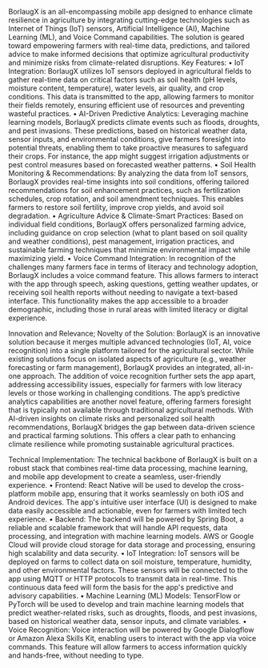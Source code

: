 BorlaugX is an all-encompassing mobile app designed to enhance climate resilience in agriculture by integrating cutting-edge technologies such as Internet of Things (IoT) sensors, Artificial Intelligence (AI), Machine Learning (ML), and Voice Command capabilities. The solution is geared toward empowering farmers with real-time data, predictions, and tailored advice to make informed decisions that optimize agricultural productivity and minimize risks from climate-related disruptions.
Key Features:
    • IoT Integration: BorlaugX utilizes IoT sensors deployed in agricultural fields to gather real-time data on critical factors such as soil health (pH levels, moisture content, temperature), water levels, air quality, and crop conditions. This data is transmitted to the app, allowing farmers to monitor their fields remotely, ensuring efficient use of resources and preventing wasteful practices.
    • AI-Driven Predictive Analytics: Leveraging machine learning models, BorlaugX predicts climate events such as floods, droughts, and pest invasions. These predictions, based on historical weather data, sensor inputs, and environmental conditions, give farmers foresight into potential threats, enabling them to take proactive measures to safeguard their crops. For instance, the app might suggest irrigation adjustments or pest control measures based on forecasted weather patterns.
    • Soil Health Monitoring & Recommendations: By analyzing the data from IoT sensors, BorlaugX provides real-time insights into soil conditions, offering tailored recommendations for soil enhancement practices, such as fertilization schedules, crop rotation, and soil amendment techniques. This enables farmers to restore soil fertility, improve crop yields, and avoid soil degradation.
    • Agriculture Advice & Climate-Smart Practices: Based on individual field conditions, BorlaugX offers personalized farming advice, including guidance on crop selection (what to plant based on soil quality and weather conditions), pest management, irrigation practices, and sustainable farming techniques that minimize environmental impact while maximizing yield.
    • Voice Command Integration: In recognition of the challenges many farmers face in terms of literacy and technology adoption, BorlaugX includes a voice command feature. This allows farmers to interact with the app through speech, asking questions, getting weather updates, or receiving soil health reports without needing to navigate a text-based interface. This functionality makes the app accessible to a broader demographic, including those in rural areas with limited literacy or digital experience.

Innovation and Relevance; Novelty of the Solution:
BorlaugX is an innovative solution because it merges multiple advanced technologies (IoT, AI, voice recognition) into a single platform tailored for the agricultural sector. While existing solutions focus on isolated aspects of agriculture (e.g., weather forecasting or farm management), BorlaugX provides an integrated, all-in-one approach. The addition of voice recognition further sets the app apart, addressing accessibility issues, especially for farmers with low literacy levels or those working in challenging conditions.
The app’s predictive analytics capabilities are another novel feature, offering farmers foresight that is typically not available through traditional agricultural methods. With AI-driven insights on climate risks and personalized soil health recommendations, BorlaugX bridges the gap between data-driven science and practical farming solutions. This offers a clear path to enhancing climate resilience while promoting sustainable agricultural practices.

Technical Implementation:
The technical backbone of BorlaugX is built on a robust stack that combines real-time data processing, machine learning, and mobile app development to create a seamless, user-friendly experience.
    • Frontend: React Native will be used to develop the cross-platform mobile app, ensuring that it works seamlessly on both iOS and Android devices. The app's intuitive user interface (UI) is designed to make data easily accessible and actionable, even for farmers with limited tech experience.
    • Backend: The backend will be powered by Spring Boot, a reliable and scalable framework that will handle API requests, data processing, and integration with machine learning models. AWS or Google Cloud will provide cloud storage for data storage and processing, ensuring high scalability and data security.
    • IoT Integration: IoT sensors will be deployed on farms to collect data on soil moisture, temperature, humidity, and other environmental factors. These sensors will be connected to the app using MQTT or HTTP protocols to transmit data in real-time. This continuous data feed will form the basis for the app's predictive and advisory capabilities.
    • Machine Learning (ML) Models: TensorFlow or PyTorch will be used to develop and train machine learning models that predict weather-related risks, such as droughts, floods, and pest invasions, based on historical weather data, sensor inputs, and climate variables.
    • Voice Recognition: Voice interaction will be powered by Google Dialogflow or Amazon Alexa Skills Kit, enabling users to interact with the app via voice commands. This feature will allow farmers to access information quickly and hands-free, without needing to type.
